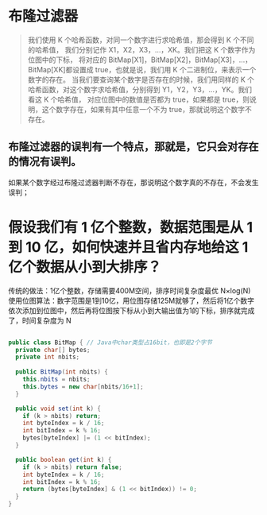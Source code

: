 
# 布隆过滤器
>我们使用 K 个哈希函数，对同一个数字进行求哈希值，那会得到 K 个不同的哈希值，
>我们分别记作 X1​，X2​，X3​，…，XK​。我们把这 K 个数字作为位图中的下标，
>将对应的 BitMap[X1​]，BitMap[X2​]，BitMap[X3​]，…，BitMap[XK​]都设置成 true，也就是说，我们用 K 个二进制位，来表示一个数字的存在。
>当我们要查询某个数字是否存在的时候，我们用同样的 K 个哈希函数，对这个数字求哈希值，分别得到 Y1​，Y2​，Y3​，…，YK​。我们看这 K 个哈希值，
>对应位图中的数值是否都为 true，如果都是 true，则说明，这个数字存在，如果有其中任意一个不为 true，那就说明这个数字不存在。

## 布隆过滤器的误判有一个特点，那就是，它只会对存在的情况有误判。
如果某个数字经过布隆过滤器判断不存在，那说明这个数字真的不存在，不会发生误判；


# 假设我们有 1 亿个整数，数据范围是从 1 到 10 亿，如何快速并且省内存地给这 1 亿个数据从小到大排序？
传统的做法：1亿个整数，存储需要400M空间，排序时间复杂度最优 N×log(N)
使用位图算法：数字范围是1到10亿，用位图存储125M就够了，然后将1亿个数字依次添加到位图中，然后再将位图按下标从小到大输出值为1的下标，排序就完成了，时间复杂度为 N




```java

public class BitMap { // Java中char类型占16bit，也即是2个字节
  private char[] bytes;
  private int nbits;
  
  public BitMap(int nbits) {
    this.nbits = nbits;
    this.bytes = new char[nbits/16+1];
  }

  public void set(int k) {
    if (k > nbits) return;
    int byteIndex = k / 16;
    int bitIndex = k % 16;
    bytes[byteIndex] |= (1 << bitIndex);
  }

  public boolean get(int k) {
    if (k > nbits) return false;
    int byteIndex = k / 16;
    int bitIndex = k % 16;
    return (bytes[byteIndex] & (1 << bitIndex)) != 0;
  }
}
```